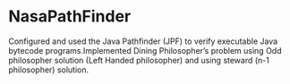 # NasaPathFinder

Configured and used the Java Pathfinder (JPF) to verify executable Java bytecode programs.Implemented Dining Philosopher’s problem using Odd philosopher solution (Left Handed philosopher) and using steward (n-1
philosopher) solution.
